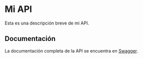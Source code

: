 # Mi API

Esta es una descripción breve de mi API.

## Documentación

La documentación completa de la API se encuentra en [Swagger](/api-docs).
